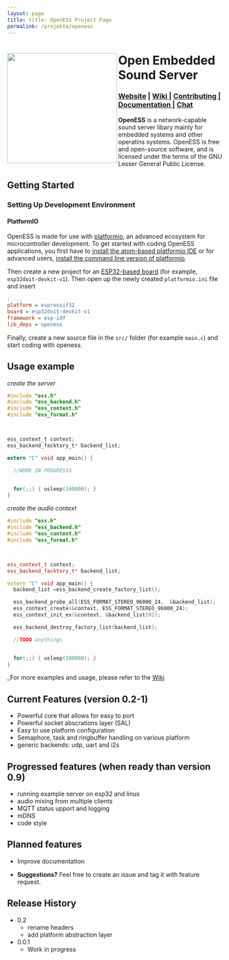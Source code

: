 ```yaml
---
layout: page
title: title: OpenESS Project Page
permalink: /projekte/openess
---
```


<div>
 <img src="https://roseleblood.github.io/openess/Logo-OpenESS.png" width="256" align="left">
 <div align="left">
  <h1>Open Embedded Sound Server</h1>
   <h3>
     <a href="https://roseleblood.github.io/">Website</a>
     <span> | </span>
     <a href="https://github.com/RoseLeBlood/openess/wiki">
       Wiki
     </a>
     <span> | </span>
     <a href="https://github.com/RoseLeBlood/openess/blob/master/CONTRIBUTING.md">
       Contributing
     </a>
     <span> | </span>
     <a href="https://roseleblood.github.io/openess/html/d3/dcc/md__r_e_a_d_m_e.html">
       Documentation
     </a>
     <span> | </span>
     <a href="https://webchat.freenode.net/?channels=openess">
       Chat
     </a>
   </h3>

 </div>

</div>

**OpenESS**  is a network-capable sound server libary mainly for embedded systems and other operatins systems.
OpenESS is free and open-source software, and is licensed under the terms of the GNU Lesser General Public License.

## Getting Started

### Setting Up Development Environment

#### PlatformIO

OpenESS is made for use with [platformio](http://platformio.org/), an advanced ecosystem for microcontroller
development. To get started with coding OpenESS applications, you first have to
[install the atom-based platformio IDE](http://platformio.org/platformio-ide) or for advanced users,
[install the command line version of platformio](http://docs.platformio.org/en/latest/installation.html).

Then create a new project for an [ESP32-based board](http://docs.platformio.org/en/latest/platforms/espressif32.html#boards)
(for example, `esp32doit-devkit-v1`). Then open up the newly created `platformio.ini` file and insert

```ini
; ...
platform = espressif32
board = esp32doit-devkit-v1
framework = esp-idf
lib_deps = openess
```
Finally, create a new source file in the `src/` folder (for example `main.c`) and start coding with openess.

## Usage example
_create the server_
```c
#include "ess.h"
#include "ess_backend.h"
#include "ess_context.h"
#include "ess_format.h"



ess_context_t context;
ess_backend_facktory_t* backend_list;

extern "C" void app_main() {

  //WORK IN PROGRESSS


  for(;;) { usleep(100000); }
}


```
_create the audio context_
```cpp
#include "ess.h"
#include "ess_backend.h"
#include "ess_context.h"
#include "ess_format.h"



ess_context_t context;
ess_backend_facktory_t* backend_list;

extern "C" void app_main() {
  backend_list =ess_backend_create_factory_list();

  ess_backend_probe_all(ESS_FORMAT_STEREO_96000_24,  &backend_list);
  ess_context_create(&context, ESS_FORMAT_STEREO_96000_24);
  ess_context_init_ex(&context, &backend_list[0]);

  ess_backend_destroy_factory_list(backend_list);

  //TODO anythings


  for(;;) { usleep(100000); }
}

```
_For more examples and usage, please refer to the [Wiki][wiki]

## Current Features (version 0.2-1)

* Powerful core that allows for easy to port
* Powerful socket abscrations layer (SAL)
* Easy to use platform configuration
* Semaphore, task and ringbuffer handling on various platform
* generic backends: udp, uart and i2s

## Progressed features (when ready than version 0.9)

* running example server on esp32 and linux
* audio mixing from multiple clients
* MQTT status upport and logging
* mDNS
* code style

## Planned features

* Improve documentation

* **Suggestions?** Feel free to create an issue and tag it with feature request.


## Release History

* 0.2
  * rename headers
  * add platform abstraction layer
* 0.0.1
    * Work in progress

[wiki]: https://github.com/RoseLeBlood/openess/wiki
